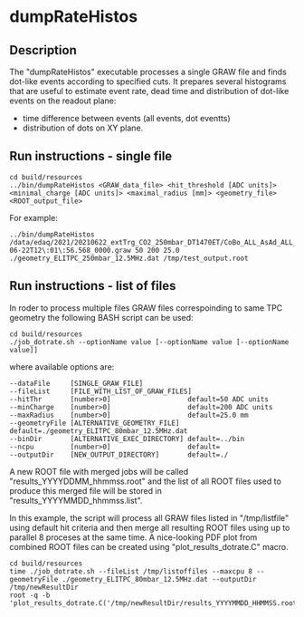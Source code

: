 # dumpRateHistos

## Description

The "dumpRateHistos" executable processes a single GRAW file and finds dot-like events according to specified cuts.
It prepares several histograms that are useful to estimate event rate, dead time and distribution of dot-like events on the readout plane:  
- time difference between events (all events, dot eventts)
- distribution of dots on XY plane.

## Run instructions - single file

```
cd build/resources
../bin/dumpRateHistos <GRAW_data_file> <hit_threshold [ADC units]> <minimal_charge [ADC units]> <maximal_radius [mm]> <geometry_file> <ROOT_output_file>
```

For example:
```
../bin/dumpRateHistos /data/edaq/2021/20210622_extTrg_CO2_250mbar_DT1470ET/CoBo_ALL_AsAd_ALL_2021-06-22T12\:01\:56.568_0000.graw 50 200 25.0 ./geometry_ELITPC_250mbar_12.5MHz.dat /tmp/test_output.root
```


## Run instructions - list of files

In roder to process multiple files GRAW files correspoinding to same TPC geometry the following BASH script can be used:
```
cd build/resources
./job_dotrate.sh --optionName value [--optionName value [--optionName value]]
```
where available options are:
```
--dataFile     [SINGLE_GRAW_FILE]
--fileList     [FILE_WITH_LIST_OF_GRAW_FILES]
--hitThr       [number>0]                   default=50 ADC units
--minCharge    [number>0]                   default=200 ADC units
--maxRadius    [number>0]                   default=25.0 mm
--geometryFile [ALTERNATIVE_GEOMETRY_FILE]  default=./geometry_ELITPC_80mbar_12.5MHz.dat
--binDir       [ALTERNATIVE_EXEC_DIRECTORY] default=../bin
--ncpu         [number>0]                   default=
--outputDir    [NEW_OUTPUT_DIRECTORY]       default=./

```
A new ROOT file with merged jobs will be called "results_YYYYDDMM_hhmmss.root" and the list of all ROOT files used to produce this merged file will be stored in "results_YYYYMMDD_hhmmss.list".

In this example, the script will process all GRAW files listed in "/tmp/listfile" using default hit criteria and then merge all resulting ROOT files using up to parallel 8 proceses at the same time.
A nice-looking PDF plot from combined ROOT files can be created using "plot_results_dotrate.C" macro. 
```
cd build/resources
time ./job_dotrate.sh --fileList /tmp/listoffiles --maxcpu 8 --geometryFile ./geometry_ELITPC_80mbar_12.5MHz.dat --outputDir /tmp/newResultDir
root -q -b 'plot_results_dotrate.C('/tmp/newResultDir/results_YYYYMMDD_HHMMSS.root")'

```